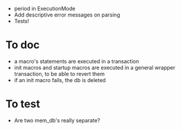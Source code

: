 - period in ExecutionMode
- Add descriptive error messages on parsing
- Tests!

# To doc

- a macro's statements are executed in a transaction
- init macros and startup macros are executed in a general wrapper transaction, to be able to revert them
- if an init macro fails, the db is deleted

# To test

- Are two mem_db's really separate?